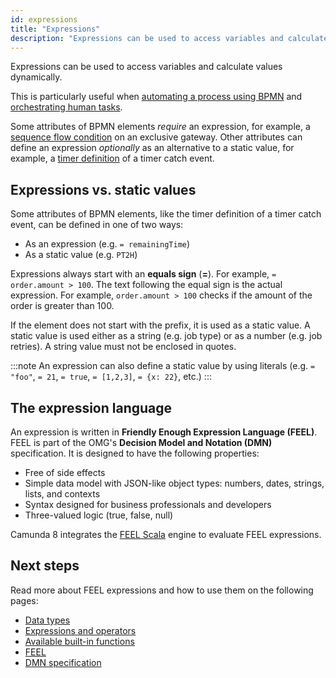 ```yaml
---
id: expressions
title: "Expressions"
description: "Expressions can be used to access variables and calculate values dynamically."
---
```


Expressions can be used to access variables and calculate values dynamically.

This is particularly useful when [automating a process using BPMN](../../guides/automating-a-process-using-bpmn.md) and [orchestrating human tasks](../../guides/getting-started-orchestrate-human-tasks.md).

Some attributes of BPMN elements _require_ an expression, for example, a [sequence flow condition](/components/modeler/bpmn/exclusive-gateways/exclusive-gateways.md#conditions) on an exclusive
gateway. Other attributes can define an expression _optionally_ as an alternative to a static value, for example, a
[timer definition](/components/modeler/bpmn/timer-events/timer-events.md#timers) of a timer catch event.

## Expressions vs. static values

Some attributes of BPMN elements, like the timer definition of a timer catch event, can be defined in one of two ways:

- As an expression (e.g. `= remainingTime`)
- As a static value (e.g. `PT2H`)

Expressions always start with an **equals sign** (**=**). For example, `= order.amount > 100`. The text following the equal sign is the actual expression. For example, `order.amount > 100` checks if the amount of the order is greater than 100.

If the element does not start with the prefix, it is used as a static value. A static value is used either as a string (e.g. job type) or as a number (e.g. job retries). A string value must not be enclosed in quotes.

:::note
An expression can also define a static value by using literals (e.g. `= "foo"`, `= 21`, `= true`, `= [1,2,3]`, `= {x: 22}`, etc.)
:::

## The expression language

An expression is written in **Friendly Enough Expression Language (FEEL)**. FEEL is part of the OMG's **Decision Model and Notation (DMN)** specification. It is designed to have the following properties:

- Free of side effects
- Simple data model with JSON-like object types: numbers, dates, strings, lists, and contexts
- Syntax designed for business professionals and developers
- Three-valued logic (true, false, null)

Camunda 8 integrates the [FEEL Scala](https://github.com/camunda/feel-scala) engine to evaluate FEEL expressions.

## Next steps

Read more about FEEL expressions and how to use them on the following pages:

- [Data types](/components/modeler/feel/language-guide/feel-data-types.md)
- [Expressions and operators](/components/modeler/feel/language-guide/feel-expressions-introduction.md)
- [Available built-in functions](/components/modeler/feel/builtin-functions/feel-built-in-functions-introduction.md)
- [FEEL](/components/modeler/feel/what-is-feel.md)
- [DMN specification](https://www.omg.org/spec/DMN/About-DMN/)
